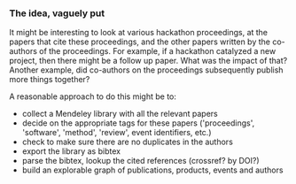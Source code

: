 ### The idea, vaguely put
It might be interesting to look at various hackathon proceedings, at the papers that cite these proceedings, and the 
other papers written by the co-authors of the proceedings. For example, if a hackathon catalyzed a new project, then
there might be a follow up paper. What was the impact of that? Another example, did co-authors on the proceedings 
subsequently publish more things together?

A reasonable approach to do this might be to: 
- collect a Mendeley library with all the relevant papers 
- decide on the appropriate tags for these papers ('proceedings', 'software', 'method', 'review', event identifiers, etc.)
- check to make sure there are no duplicates in the authors
- export the library as bibtex 
- parse the bibtex, lookup the cited references (crossref? by DOI?) 
- build an explorable graph of publications, products, events and authors

